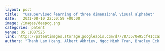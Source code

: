 ```yaml
---
layout: post
title:  "Unsupervised learning of three dimensional visual alphabet"
date:   2021-08-10 22:20:59 +00:00
image: /images/deepcg.png
categories: patent
venue: US 11087525
link: https://patentimages.storage.googleapis.com/d7/78/35/0e95cf41ccaaa5/US11087525.pdf
authors: "Thanh Lam Hoang, Albert Akhriev, Ngoc Minh Tran, Bradley Eck, <strong>Tuan Dinh</strong>"
---
```

<!-- [Presented Slides](){:target="_blank"} -->

